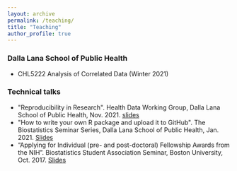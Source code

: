 ```yaml
---
layout: archive
permalink: /teaching/
title: "Teaching"
author_profile: true
---
```


### Dalla Lana School of Public Health

- CHL5222 Analysis of Correlated Data (Winter 2021) 


### Technical talks

- "Reproducibility in Research". Health Data Working Group, Dalla Lana School of Public Health, Nov. 2021. [slides](http://ayamitani.github.io/files/reproducibility-in-research.html)
- "How to write your own R package and upload it to GitHub". The Biostatistics Seminar Series, Dalla Lana School of Public Health, Jan. 2021. [Slides](https://rpubs.com/ayamitani/rpackage)
- “Applying for Individual (pre- and post-doctoral) Fellowship Awards from the NIH”. Biostatistics Student Association Seminar, Boston University, Oct. 2017. [Slides](http://ayamitani.github.io/files/F31slides.pdf)
